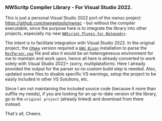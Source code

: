 ### NWScritp Compiler Library - For Visual Studio 2022.

This is just a personal Visual Studio 2022 port of the nwnsc project: https://github.com/nwneetools/nwnsc - but without the compiler executable, since the purpose here is to integrate the library into other projects, especially my new [`NWScript Plugin for Notepad++`](https://github.com/Leonard-The-Wise/NWScript-Npp).

The intent is to facilitate integration with Visual Studio 2022. In the original project, the [`CMake`](https://cmake.org/) version required a [`GNU Bison`](http://gnuwin32.sourceforge.net/packages/bison.htm) installation to parse the [`NscParser.ypp`](_NscLib/NscParser.ypp) file and also it would be an heterogeneous environment for me to maintain and work upon, hence all here is already converted to work solely with Visual Studio 2022+ (sorry, multiplataform). Here I already provided the output for the parser so no custom build step is needed. Also, updated some files to disable specific VS warnings, setup the project to be easily included in other VS Solutions, etc.

Since I am not maintaining the included source code (because it more than suffits my needs), if you are looking for an up-to-date version of the library, go to the `original project` (already linked) and download from there instead.

That's all,
Cheers.
